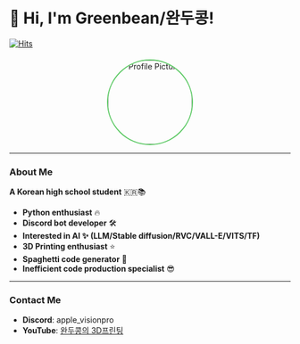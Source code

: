 <!-- ![header](https://capsule-render.vercel.app/api?type=venom&color=0:86d95e,100:5dc965&height=300&section=header&text=/Greenbean&fontSize=90&stroke=129234&strokeWidth=1&animation=fadeIn&rotate=2) -->

# 👋 Hi, I'm Greenbean/완두콩!

[![Hits](https://hits.seeyoufarm.com/api/count/incr/badge.svg?url=https%3A%2F%2Fgithub.com%2Fgreenbean1210&count_bg=%2397EB58&title_bg=%23555555&icon=&icon_color=%23E7E7E7&title=GITHUB&edge_flat=false)](https://hits.seeyoufarm.com)

<div style="text-align: center; margin-top: 20px;">
  <img src="https://i.ibb.co/ggvLhgr/821c982593a8817d32d910f75b930817.png" alt="Profile Picture" width="150" height="150" style="border-radius: 50%; border: 2px solid #5dc965;">
</div>

---

### About Me

**A Korean high school student** 🇰🇷📚

- **Python enthusiast** 🔥
- **Discord bot developer** 🛠️
- **Interested in AI ✨ (LLM/Stable diffusion/RVC/VALL-E/VITS/TF)**
- **3D Printing enthusiast** ⭐️
- **Spaghetti code generator** 🍝
- **Inefficient code production specialist** 😎

---

### Contact Me

- **Discord**: apple_visionpro
- **YouTube**: [완두콩의 3D프린팅](https://www.youtube.com/@greenbean3d)
